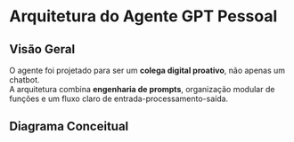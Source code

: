 # Arquitetura do Agente GPT Pessoal

## Visão Geral
O agente foi projetado para ser um **colega digital proativo**, não apenas um chatbot.  
A arquitetura combina **engenharia de prompts**, organização modular de funções e um fluxo claro de entrada-processamento-saída.

## Diagrama Conceitual

